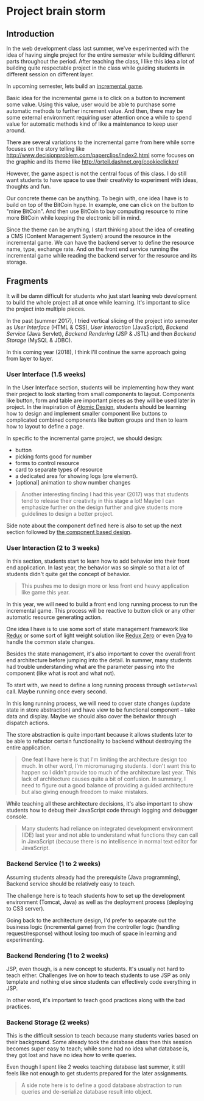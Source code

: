 # Project brain storm

## Introduction

In the web development class last summer, we've experimented with the idea of
having single project for the entire semester while building different parts
throughout the period. After teaching the class, I like this idea a lot of
building quite respectable project in the class while guiding students in
different session on different layer.

In upcoming semester, lets build an [incremental game](https://en.wikipedia.org/wiki/Incremental_game).

Basic idea for the incremental game is to click on a button to increment some
value. Using this value, user would be able to purchase some automatic methods to
further increment value. And then, there may be some external environment requiring
user attention once a while to spend value for automatic methods kind of
like a maintenance to keep user around.

There are several variations to the incremental game from here while some focuses
on the story telling like http://www.decisionproblem.com/paperclips/index2.html
some focuses on the graphic and its theme like http://orteil.dashnet.org/cookieclicker/

However, the game aspect is not the central focus of this class. I do still
want students to have space to use their creativity to experiment with ideas,
thoughts and fun.

Our concrete theme can be anything. To begin with, one idea I have is to build
on top of the BitCoin hype. In example, one can click on the button to "mine BitCoin".
And then use BitCoin to buy computing resource to mine more BitCoin while keeping the
electronic bill in mind.

Since the theme can be anything, I start thinking about the idea of creating a CMS
(Content Management System) around the resource in the incremental game. We can
have the backend server to define the resource name, type, exchange rate. And
on the front end service running the incremental game while reading the backend
server for the resource and its storage.

## Fragments

It will be damn difficult for students who just start leaning web development
to build the whole project all at once while learning. It's important to slice
the project into multiple pieces.

In the past (summer 2017), I tried vertical slicing of the project into semester
as *User Interface* (HTML & CSS), *User Interaction* (JavaScript), *Backend
Service* (Java Servlet), *Backend Rendering* (JSP & JSTL) and then *Backend
Storage* (MySQL & JDBC).

In this coming year (2018), I think I'll continue the same approach going from
layer to layer.

### User Interface (1.5 weeks)

In the User Interface section, students will be implementing how they want their
project to look starting from small components to layout. Components like button, form and
table are important pieces as they will be used later in project. In the inspiration of 
[Atomic Design](http://bradfrost.com/blog/post/atomic-web-design/), students should
be learning how to design and implement smaller component like buttons to 
complicated combined components like button groups and then to learn how to layout
to define a page.

In specific to the incremental game project, we should design:

* button
* picking fonts good for number
* forms to control resource
* card to separate types of resource
* a dedicated area for showing logs (pre element).
* [optional] animation to show number changes

> Another interesting finding I had this year (2017) was that students tend to
> release their creativity in this stage a lot! Maybe I can emphasize further on
> the design further and give students more guidelines to design a better project.

Side note about the component defined here is also to set up the next section
followed by [the component based design](https://material.io/components/web/docs/authoring-components/).

### User Interaction (2 to 3 weeks)

In this section, students start to learn how to add behavior into their front
end application. In last year, the behavior was so simple so that a lot of students
didn't quite get the concept of behavior.

> This pushes me to design more or less front end heavy application like game this year.

In this year, we will need to build a front end long running process to run the
incremental game. This process will be reactive to button click or any other
automatic resource generating action.

One idea I have is to use some sort of state management framework like [Redux](https://redux.js.org/)
or some sort of light weight solution like [Redux Zero](https://github.com/concretesolutions/redux-zero)
or even [Dva](https://github.com/dvajs/dva) to handle the common state changes.

Besides the state management, it's also important to cover the overall front end
architecture before jumping into the detail. In summer, many students had trouble
understanding what are the parameter passing into the component (like what is
root and what not).

To start with, we need to define a long running process through `setInterval`
call. Maybe running once every second.

In this long running process, we will need to cover state changes (update state
in store abstraction) and have view to be functional component – take data and
display. Maybe we should also cover the behavior through dispatch actions.

The store abstraction is quite important because it allows students later to
be able to refactor certain functionality to backend without destroying the
entire application.

> One feat I have here is that I'm limiting the architecture design too much.
> In other word, I'm micromanaging students. I don't want this to happen so I
> didn't provide too much of the architecture last year. This lack of architecture
> causes quite a bit of confusion. In summary, I need to figure out a good balance
> of providing a guided architecture but also giving enough freedom to make mistakes.

While teaching all these architecture decisions, it's also important to show
students how to debug their JavaScript code through logging and debugger console.

> Many students had reliance on integrated development environment (IDE) last year
> and not able to understand what functions they can call in JavaScript (because
> there is no intellisence in normal text editor for JavaScript.

### Backend Service (1 to 2 weeks)

Assuming students already had the prerequisite (Java programming), Backend service
should be relatively easy to teach.

The challenge here is to teach students how to set up the development environment
(Tomcat, Java) as well as the deployment process (deploying to CS3 server).

Going back to the architecture design, I'd prefer to separate out the business
logic (incremental game) from the controller logic (handling request/response)
without losing too much of space in learning and experimenting.

### Backend Rendering (1 to 2 weeks)

JSP, even though, is a new concept to students. It's usually not hard to teach
either. Challenges live on how to teach students to use JSP as only template and
nothing else since students can effectively code everything in JSP.

In other word, it's important to teach good practices along with the bad practices.

### Backend Storage (2 weeks)

This is the difficult session to teach because many students varies based on their
background. Some already took the database class then this session becomes super
easy to teach; while some had no idea what database is, they got lost and have no
idea how to write queries.

Even though I spent like 2 weeks teaching database last summer, it still feels like
not enough to get students prepared for the later assignments.

> A side note here is to define a good database abstraction to run queries and
> de-serialize database result into object.


